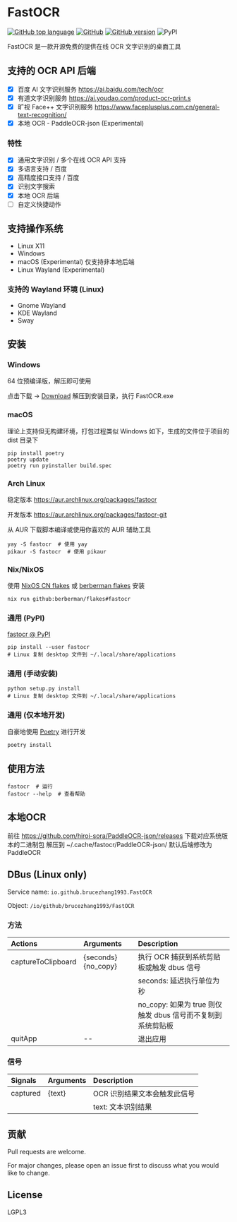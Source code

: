 # FastOCR

[![GitHub top language](https://img.shields.io/github/languages/top/BruceZhang1993/FastOCR?style=flat-square)](https://github.com/BruceZhang1993/FastOCR/search?l=python)
[![GitHub](https://img.shields.io/github/license/BruceZhang1993/FastOCR?style=flat-square)](https://github.com/BruceZhang1993/FastOCR/blob/master/LICENSE)
[![GitHub version](https://img.shields.io/github/v/tag/BruceZhang1993/FastOCR?label=Version&style=flat-square)](https://github.com/BruceZhang1993/FastOCR/releases)
![PyPI](https://img.shields.io/pypi/v/fastocr?style=flat-square)

FastOCR 是一款开源免费的提供在线 OCR 文字识别的桌面工具

## 支持的 OCR API 后端

- [x] 百度 AI 文字识别服务  https://ai.baidu.com/tech/ocr
- [x] 有道文字识别服务  https://ai.youdao.com/product-ocr-print.s
- [x] 旷视 Face++ 文字识别服务  https://www.faceplusplus.com.cn/general-text-recognition/
- [x] 本地 OCR - PaddleOCR-json (Experimental)

### 特性

- [x] 通用文字识别 / 多个在线 OCR API 支持
- [x] 多语言支持 / 百度
- [x] 高精度接口支持 / 百度
- [x] 识别文字搜索
- [x] 本地 OCR 后端
- [ ] 自定义快捷动作

## 支持操作系统

- Linux X11
- Windows
- macOS (Experimental)  仅支持非本地后端
- Linux Wayland (Experimental)

### 支持的 Wayland 环境 (Linux)

- Gnome Wayland
- KDE Wayland
- Sway

## 安装

### Windows  
 64 位预编译版，解压即可使用

点击下载 -> [Download](https://github.com/BruceZhang1993/FastOCR/releases/latest) 解压到安装目录，执行 FastOCR.exe

### macOS

理论上支持但无构建环境，打包过程类似 Windows 如下，生成的文件位于项目的 dist 目录下

```shell
pip install poetry
poetry update
poetry run pyinstaller build.spec
```

### Arch Linux

稳定版本 https://aur.archlinux.org/packages/fastocr

开发版本 https://aur.archlinux.org/packages/fastocr-git

 从 AUR 下载脚本编译或使用你喜欢的 AUR 辅助工具

```shell
yay -S fastocr  # 使用 yay
pikaur -S fastocr  # 使用 pikaur
```

### Nix/NixOS
 
使用 [NixOS CN flakes](https://github.com/nixos-cn/flakes) 或 [berberman flakes](https://github.com/berberman/flakes) 安装

```shell
nix run github:berberman/flakes#fastocr
```

### 通用 (PyPI)

[fastocr @ PyPI](https://pypi.org/project/fastocr/)

```shell
pip install --user fastocr
# Linux 复制 desktop 文件到 ~/.local/share/applications
```

### 通用 (手动安装)

```shell
python setup.py install
# Linux 复制 desktop 文件到 ~/.local/share/applications
```

### 通用 (仅本地开发)

 自豪地使用 [Poetry](https://python-poetry.org/docs/) 进行开发

```shell
poetry install
```

## 使用方法

```shell
fastocr  # 运行
fastocr --help  # 查看帮助
```

## 本地OCR

前往 https://github.com/hiroi-sora/PaddleOCR-json/releases 下载对应系统版本的二进制包
解压到 ~/.cache/fastocr/PaddleOCR-json/
默认后端修改为 PaddleOCR

## DBus (Linux only)

Service name: `io.github.brucezhang1993.FastOCR`

Object: `/io/github/brucezhang1993/FastOCR`

### 方法

| Actions            | Arguments           | Description                                                 |
|:-------------------|:--------------------|:------------------------------------------------------------|
| captureToClipboard | {seconds} {no_copy} | 执行 OCR 捕获到系统剪贴板或触发 dbus 信号                      |
|                    |                     | seconds: 延迟执行单位为秒                                    |
|                    |                     | no_copy: 如果为 true 则仅触发 dbus 信号而不复制到系统剪贴板    |
| quitApp            | --                  | 退出应用                                                    |

### 信号

| Signals  | Arguments | Description                            |
|:---------|:----------|:---------------------------------------|
| captured | {text}    | OCR 识别结果文本会触发此信号             |
|          |           | text: 文本识别结果                      |

## 贡献

Pull requests are welcome.

For major changes, please open an issue first to discuss what you would
like to change.

## License

LGPL3
